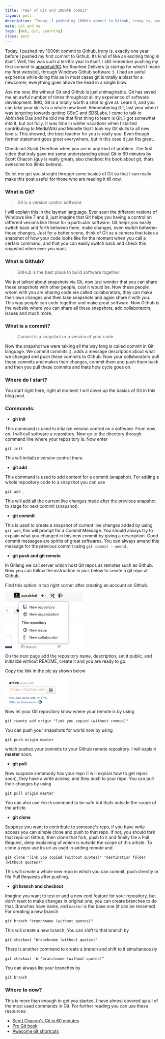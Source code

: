 ```yaml
---
title: 'Year of Git and 1000th commit'
layout: post
description: 'Today, I pushed my 1000th commit to Github, irony is, exactly one year before I pushed my first commit to Github. Its kind of like an exciting thing in itself. Well, this was such a terrific year in itself. I still remember pushing my first'
meta: Git and me
tags: [Web, Git, Learning] 
class: post
---
```

Today, I pushed my 1000th commit to Github, irony is, exactly one year before I pushed my first commit to Github. Its kind of like an exciting thing in itself. Well, this was such a terrific year in itself. I still remember pushing my first commit to [apsdehal/RD](https://github.com/apsdehal/RD) for Roorkee Delivers (a startup for which I made my first website), through Windows Github software :). I had an awful exprience while doing this as in most cases git is totally a blast for a newcomer, everything goes above the head in a single blow.

Ask me now, life without Git and Github is just unimaginable. Git has saved me an awful number of times throughout all my experience of software development. IMO, Git is a totally worth a shot to give at. Learn it, and you can take your skills to a whole new level. Remembering Git, last year when I was targeting towards getting GSoC and SDSLabs, I came to talk to Abhishek Das and he told me that first thing to learn is Git, I got somewhat into it, but not fully. It was time in winter vacations when I started contributing to MediaWiki and Moodle that I took my Git skills to all new levels. This showed, the best teacher for you is really you. Even though former statement goes great everywhere, but in this case it just fits great. 

Check out Stack Overflow when you are in any kind of problem. The first video that truly gave me some understanding about Git in 60 minutes by Scott Chacon (guy is really great), also checkout his book about git, thats awesome too (links belows).

So let me get you straight through some basics of Git so that I can really make this post useful for those who are reading it till now.

### What is Git?

> Git is a version control software

I will explain this in the layman language. Ever seen the different vesions of Windows like 7 and 8, just imagine that Git helps you having a control on different vesions like these for a particular software. Git helps you easily switch back and forth between them, make changes, even switch between these changes. Just for a better scene, think of Git as a camera that takes a snapshot of how your code looks like for the moment when you call a certain command, and that you can easily switch back and check this snapshot when ever you want.

### What is Github?

> GitHub is the best place to build software together

We just talked about snapshots via Git, now just wonder that you can share these snapshots with other people, cool it would be. Now these people whom with you are sharing code are called collaborators, they can make their own changes and then take snapshots and again share it with you. This way people can code together and make great software. Now Github is the website where you can share all these snapshots, add collaborators, issues and much more.

### What is a commit?

> Commit is a snapshot or a version of your code

Now the snapshot we were talking all the way long is called commit in Git language. We commit commits :), adds a message description about what we changed and push these commits to Github. Now your collaborators pull these commits and makes their changes, commit them and push them back and then you pull these commits and thats how cycle goes on.

### Where do I start?

You start right here, right at moment I will cover up the basics of Git in this blog post.

### Commands: 
- **git init**

This command is used to intialize version control on a software. From now on, I will call software a repository. Now go to the directory through command line where your repository is. Now enter

```
git init
```
This will initialize version control there.

- **git add**

This command is used to add content for a commit (snapshot). For adding a whole repository code to a snapshot you can use

```
git add .
```
This will add all the current live changes made after the previous snapshot to stage for next commit (snapshot).

- **git commit**

This is used to create a snapshot of current live changes added by using `git add`, this will prompt for a Commit Message. You should always try to explain what you changed in this new commit by giving a description. Good commit messages are spirits of great softwares. You can always amend this message for the previous commit using `git commit --amend` .

- **git push and git remote**

In Gitlang we call server which host Git repos as remotes such as Github. Now you can follow the instruction in pics below to create a git repo at Github.

Find this option in top right corner after creating an account on Github.

![New Repo](/assets/img/posts/new_repo.jpg)

On the next page add the repository name, description, set it public, and initialize without README, create it and you are ready to go. 

Copy the link in the pic as shown below

![Clone](/assets/img/posts/clone_link.jpg) 

Now let your Git repository know where your remote is by using

```
git remote add origin "link you copied (without commas)"
```
You can push your snapshots for world now by using 

```
git push origin master
```
which pushes your commits to your Github remote repository. I will explain **master** soon.

- **git pull**

Now suppose somebody has your repo (I will explain how to get repos soon), they have a write access, and they push to your repo. You can pull their changes by using 

```
git pull origin master
```
You can also use `fetch` command to be safe but thats outside the scope of the article.

- **git clone**

Suppose you want to contribute to someone's repo, if you have write access you can simple clone and push to that repo. If not, you should fork that repo on Github, then clone that fork, push to it and finally file a Pull Request, deep explaining of which is outside the scope of this article. To clone a repo use its url as used in adding remote and

```
git clone "link you copied (without quotes)" "destination folder (without quotes)"
```
This will create a whole new repo in which you can commit, push directly or file Pull Requests after pushing.

- **git branch and checkout**

Imagine you want to test or add a new cool feature for your repository, but don't want to make changes in original one, you can create branches to do that. Branches have name, and `master` is the base one (it can be renamed). For creating a new branch

```
git branch "branchname (without quotes)"
```
This will create a new branch. You can shift to that branch by

```
git checkout "branchname (without quotes)"
```
There is another command to create a branch and shift to it simultaneously

```
git checkout -b "branchname (without quotes)"
```
You can always list your branches by 

```
git branch
```

### Where to now?

This is more than enough to get you started, I have almost covered up all of the most used commands in Git. For further reading you can use these resources:

- [Scott Chacon's Git in 60 minutes](https://www.youtube.com/watch?v=ZDR433b0HJY)
- [Pro Git book](http://git-scm.com/book)
- [Awesome git shortcuts](https://github.com/ndbroadbent/scm_breeze)